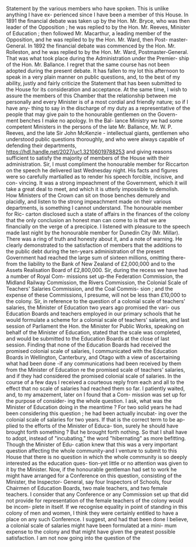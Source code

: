 Statement by the various members who have spoken. This is unlike anything I have ex- perienced since I have been a member of this House. In 1891 the financial debate was taken up by the Hon. Mr. Bryce, who was then leader of the Opposition ; he was replied to by the Hon. Mr. Reeves, Minister of Education ; then followed Mr. Macarthur, a leading member of the Opposition, and he was replied to by the Hon. Mr. Ward, then Post- master-General. In 1892 the financial debate was commenced by the Hon. Mr. Rolleston, and he was replied to by the Hon. Mr. Ward, Postmaster-General. That was what took place during the Administration under the Premier- ship of the Hon. Mr. Ballance. I regret that the same course has not been adopted during the present debate. It has fallen to my lot this afternoon to speak in a very plain manner on public questions, and, to the best of my ability, justly and fairly criticize the Statement that has been submitted to the House for its consideration and acceptance. At the same time, I wish to assure the members of this Chamber that the relationship between me personally and every Minister is of a most cordial and friendly nature; so if I have any- thing to say in the discharge of my duty as a representative of the people that may give pain to the honourable gentlemen on the Govern- ment benches I make no apology. In the Bal- lance Ministry we had some competent Ministers in the persons of the late Mr. Ballance, Mr. W. P. Reeves, and the late Sir John McKenzie - intellectual giants, gentlemen who understood public questions thoroughly, and who were always capable of defending their departments, https://hdl.handle.net/2027/uc1.32106019788253 and giving reasons sufficient to satisfy the majority of members of the House with their administration. Sir, I must compliment the honourable member for Riccarton on the speech he delivered last Wednesday night. His facts and figures were so carefully martialled as to render his speech forcible, incisive, and con- vincing. It was a strong impeachment of the Government, which it will take a great deal to meet, and which it is utterly impossible to demolish. How Ministers of the Crown can sit on those benches demurely and placidly, and listen to the strong impeachment made on their various departments, is something I cannot understand. The honourable member for Ric- carton disclosed such a state of affairs in the finances of the colony that the only conclusion an honest man can come to is that we are financially on the verge of a precipice. I listened with pleasure to the speech made last night by the honourable member for Dunedin City (Mr. Millar). There was a ring of truth and honesty about it, and a note of warning. He clearly demonstrated to the satisfaction of members that the additions to the public debt during the ten-years administration of the present Government had reached the large sum of sixteen millions, omitting there- from the liability to the Bank of New Zealand of £2,000,000 and to the Assets Realisation Board of £2,800,000. Sir, during the recess we have had a number of Royal Com- missions set up-the Federation Commission, the Midland Railway Commission, the Rivers Commission, the Colonial Scale of Teachers' Salaries Commission, and the Coal Commis- sion ; and the expense of these Commissions, I presume, will not be less than £10,000 to the colony. Sir, in reference to the question of a colonial scale of teachers' salaries, the Minister of Education two years ago promised the vari- ous Education Boards and teachers employed in our primary schools that he would formulate a scheme for a colonial scale of teachers' salaries, and last session of Parliament the Hon. the Minister for Public Works, speaking on behalf of the Minister of Education, stated that the scale was completed, and would be submitted to the Education Boards at the close of last session. Finding that none of the Education Boards had received the promised colonial scale of salaries, I communicated with the Education Boards in Wellington, Canterbury, and Otago with a view of ascertaining what had been done -if any communications had been received by them from the Minister of Education re the promised scale of teachers' salaries, and if they had considered the promised colonial scale of salaries. In the course of a few days I received a courteous reply from each and all to the effect that no scale of salaries had reached them so far. I patiently waited, and, to my amazement, later on I found that a Com- mission was set up for the purpose of consider- ing the whole question. I ask, what was the Minister of Education doing in the meantime ? For two solid years he had been considering this question ; he had been actually incubat- ing over the colonial scale of salaries for two years. If that is the correct term to be ap- plied to the efforts of the Minister of Educa- tion, surely he should have brought forth something ? But he brought forth nothing. So that I shall have to adopt, instead of "incubating," the word "hibernating" as more befitting. Though the Minister of Edu- cation knew that this was a very important question affecting the whole community-and I venture to submit to this House that there is no question in which the whole community is so deeply interested as the education ques- tion-yet little or no attention was given to it by the Minister. Now, if the honourable gentleman had set to work he might have arranged for a Conference on this question, consisting of the Minister, the Inspector- General, say four Inspectors of Schools, four Chairmen of Education Boards, two male teachers, and two female teachers. I consider that any Conference or any Commission set up that did not provide for representation of the female teachers of the colony would be incom- plete in itself. If we recognise equality in point of standing in this colony of men and women, I think they were certainly entitled to have a place on any such Conference. I suggest, and had that been done I believe, a colonial scale of salaries might have been formulated at a mini- mum expense to the colony and that might have given the greatest possible satisfaction. I am not now going into the question of the 